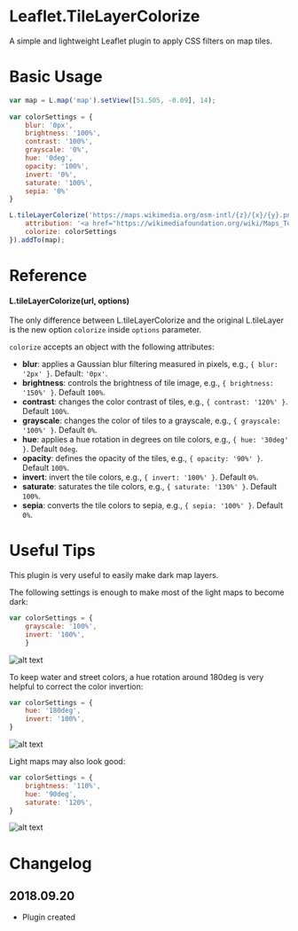 # Leaflet.TileLayerColorize
A simple and lightweight Leaflet plugin to apply CSS filters on map tiles.

# Basic Usage
```js
var map = L.map('map').setView([51.505, -0.09], 14);
    
var colorSettings = {
    blur: '0px',     
    brightness: '100%',
    contrast: '100%',
    grayscale: '0%',
    hue: '0deg',
    opacity: '100%',
    invert: '0%',
    saturate: '100%',
    sepia: '0%'
}

L.tileLayerColorize('https://maps.wikimedia.org/osm-intl/{z}/{x}/{y}.png', {
    attribution: '<a href="https://wikimediafoundation.org/wiki/Maps_Terms_of_Use">Wikimedia</a>',
    colorize: colorSettings
}).addTo(map);
```
    
# Reference

#### L.tileLayerColorize(url, options)

The only difference between L.tileLayerColorize and the original L.tileLayer is the new option `colorize` inside `options` parameter. 

`colorize` accepts an object with the following attributes:
 - **blur**: applies a Gaussian blur filtering measured in pixels, e.g., `{ blur: '2px' }`. Default: `'0px'`.
 - **brightness**: controls the brightness of tile image, e.g., `{ brightness: '150%' }`. Default `100%`.
 - **contrast**: changes the color contrast of tiles, e.g., `{ contrast: '120%' }`. Default `100%`.
 - **grayscale**: changes the color of tiles to a grayscale, e.g., `{ grayscale: '100%' }`. Default `0%`.
 - **hue**: applies a hue rotation in degrees on tile colors, e.g., `{ hue: '30deg' }`. Default `0deg`.
 - **opacity**: defines the opacity of the tiles, e.g., `{ opacity: '90%' }`. Default `100%`.
 - **invert**: invert the tile colors, e.g., `{ invert: '100%' }`. Default `0%`.
 - **saturate**: saturates the tile colors, e.g., `{ saturate: '130%' }`. Default `100%`.
 - **sepia**: converts the tile colors to sepia, e.g., `{ sepia: '100%' }`. Default `0%`.
 
# Useful Tips

This plugin is very useful to easily make dark map layers. 

The following settings is enough to make most of the light maps to become dark:

```js
var colorSettings = {
    grayscale: '100%',
    invert: '100%',
    }
```
![alt text](https://github.com/xtk93x/Leaflet.TileLayerColorize/blob/master/samples/dark.png)

To keep water and street colors, a hue rotation around 180deg is very helpful to correct the color invertion:

```js
var colorSettings = {
    hue: '180deg',
    invert: '100%',
}
```
![alt text](https://github.com/xtk93x/Leaflet.TileLayerColorize/blob/master/samples/dark-colorized.png)
    
Light maps may also look good:

```js
var colorSettings = {
    brightness: '110%',
    hue: '90deg',
    saturate: '120%',
}
```
![alt text](https://github.com/xtk93x/Leaflet.TileLayerColorize/blob/master/samples/colorized.png)



# Changelog

## 2018.09.20
- Plugin created
